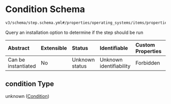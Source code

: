 # Condition Schema

```txt
v3/schema/step.schema.yml#/properties/operating_systems/items/properties/steps/items/properties/condition
```

Query an installation option to determine if the step should be run

| Abstract            | Extensible | Status         | Identifiable            | Custom Properties | Additional Properties | Access Restrictions | Defined In                                                          |
| :------------------ | :--------- | :------------- | :---------------------- | :---------------- | :-------------------- | :------------------ | :------------------------------------------------------------------ |
| Can be instantiated | No         | Unknown status | Unknown identifiability | Forbidden         | Allowed               | none                | [device.schema.json*](../device.schema.json "open original schema") |

## condition Type

unknown ([Condition](device-properties-operating-systems-operating-system-properties-steps-step-properties-condition.md))
